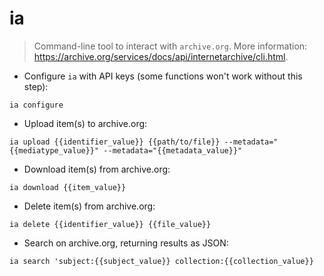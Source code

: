 # ia

> Command-line tool to interact with `archive.org`.
> More information: <https://archive.org/services/docs/api/internetarchive/cli.html>.

- Configure `ia` with API keys (some functions won't work without this step):

`ia configure`

- Upload item(s) to archive.org:

`ia upload {{identifier_value}} {{path/to/file}} --metadata="{{mediatype_value}}" --metadata="{{metadata_value}}"`

- Download item(s) from archive.org:

`ia download {{item_value}}`

- Delete item(s) from archive.org:

`ia delete {{identifier_value}} {{file_value}}`

- Search on archive.org, returning results as JSON:

`ia search 'subject:{{subject_value}} collection:{{collection_value}}`
